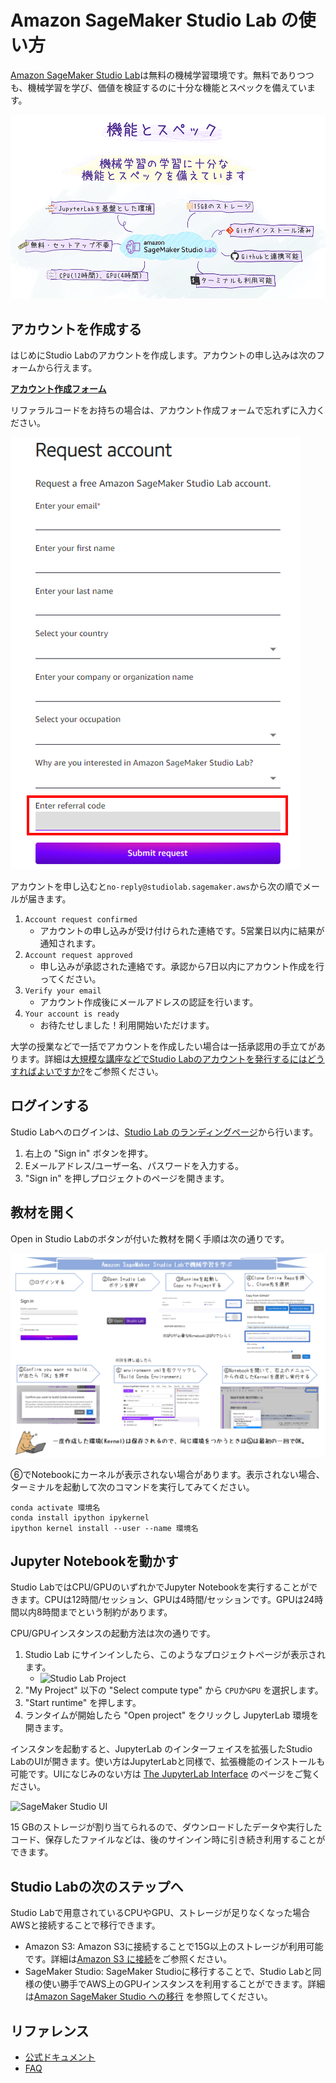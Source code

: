 # Amazon SageMaker Studio Lab の使い方

[Amazon SageMaker Studio Lab](https://studiolab.sagemaker.aws/)は無料の機械学習環境です。無料でありつつも、機械学習を学び、価値を検証するのに十分な機能とスペックを備えています。

![spec.png](./images/spec.png)

## アカウントを作成する

はじめにStudio Labのアカウントを作成します。アカウントの申し込みは次のフォームから行えます。

**[アカウント作成フォーム](https://bit.ly/3kIjuZL)**

リファラルコードをお持ちの場合は、アカウント作成フォームで忘れずに入力ください。

![referral_code.PNG](./images/referral_code.PNG)

アカウントを申し込むと`no-reply@studiolab.sagemaker.aws`から次の順でメールが届きます。

1. `Account request confirmed`
   * アカウントの申し込みが受け付けられた連絡です。5営業日以内に結果が通知されます。
2. `Account request approved`
   * 申し込みが承認された連絡です。承認から7日以内にアカウント作成を行ってください。
3. `Verify your email`
   * アカウント作成後にメールアドレスの認証を行います。
4. `Your account is ready`
   * お待たせしました！利用開始いただけます。

大学の授業などで一括でアカウントを作成したい場合は一括承認用の手立てがあります。詳細は[大規模な講座などでStudio Labのアカウントを発行するにはどうすればよいですか?](https://github.com/aws-sagemaker-jp/awesome-studio-lab-jp/discussions/8)をご参照ください。

## ログインする

Studio Labへのログインは、[Studio Lab のランディングページ](https://studiolab.sagemaker.aws/)から行います。

1. 右上の "Sign in" ボタンを押す。
2. Eメールアドレス/ユーザー名、パスワードを入力する。
3. "Sign in" を押しプロジェクトのページを開きます。

## 教材を開く

Open in Studio Labのボタンが付いた教材を開く手順は次の通りです。

![open_material.png](./images/open_material.png)


⑥でNotebookにカーネルが表示されない場合があります。表示されない場合、ターミナルを起動して次のコマンドを実行してみてください。

```
conda activate 環境名
conda install ipython ipykernel
ipython kernel install --user --name 環境名
```

## Jupyter Notebookを動かす

Studio LabではCPU/GPUのいずれかでJupyter Notebookを実行することができます。CPUは12時間/セッション、GPUは4時間/セッションです。GPUは24時間以内8時間までという制約があります。

CPU/GPUインスタンスの起動方法は次の通りです。

1. Studio Lab にサインインしたら、このようなプロジェクトページが表示されます。
   * ![Studio Lab Project](https://docs.aws.amazon.com/sagemaker/latest/dg/images/studio-lab-overview.png)
1. "My Project" 以下の "Select compute type" から `CPU`か`GPU` を選択します。
1. "Start runtime" を押します。
1. ランタイムが開始したら "Open project" をクリックし JupyterLab 環境を開きます。

インスタンを起動すると、JupyterLab のインターフェイスを拡張したStudio LabのUIが開きます。使い方はJupyterLabと同様で、拡張機能のインストールも可能です。UIになじみのない方は [The JupyterLab Interface](https://jupyterlab.readthedocs.io/en/latest/user/interface.html) のページをご覧ください。

![SageMaker Studio UI](https://docs.aws.amazon.com/sagemaker/latest/dg/images/studio-lab-ui.png)

15 GBのストレージが割り当てられるので、ダウンロードしたデータや実行したコード、保存したファイルなどは、後のサインイン時に引き続き利用することができます。

## Studio Labの次のステップへ

Studio Labで用意されているCPUやGPU、ストレージが足りなくなった場合AWSと接続することで移行できます。

* Amazon S3: Amazon S3に接続することで15G以上のストレージが利用可能です。詳細は[Amazon S3 に接続](https://docs.aws.amazon.com/sagemaker/latest/dg/studio-lab-use-external.html#studio-lab-use-external-s3)をご参照ください。
* SageMaker Studio: SageMaker Studioに移行することで、Studio Labと同様の使い勝手でAWS上のGPUインスタンスを利用することができます。詳細は[Amazon SageMaker Studio への移行](https://docs.aws.amazon.com/sagemaker/latest/dg/studio-lab-use-migrate.html) を参照してください。

## リファレンス

* [公式ドキュメント](https://docs.aws.amazon.com/sagemaker/latest/dg/studio-lab.html)
* [FAQ](https://studiolab.sagemaker.aws/faq)
